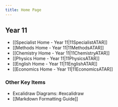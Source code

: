 ```yaml
---
title: Home Page
---
```


## Year 11
- [[Specialist Home - Year 11|11SpecialistATAR]]
- [[Methods Home - Year 11|11MethodsATAR]]
- [[Chemistry Home - Year 11|11ChemistryATAR]]
- [[Physics Home - Year 11|11PhysicsATAR]]
- [[English Home - Year 11|11EnglishATAR]]
- [[Economics Home - Year 11|11EconomicsATAR]]
  
### Other Key Items
- Excalidraw Diagrams: #excalidraw 
- [[Markdown Formatting Guide]]